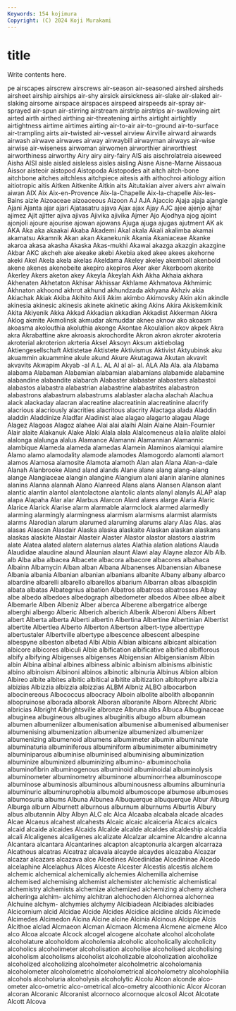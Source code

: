 ```yaml
---
Keywords: 154 kojimura
Copyright: (C) 2024 Koji Murakami
---
```


# title

Write contents here.



pe airscapes airscrew airscrews air-season air-seasoned airshed airsheds airsheet
airship airships air-shy airsick airsickness air-slake air-slaked air-slaking airsome airspace
airspaces airspeed airspeeds air-spray air-sprayed air-spun air-stirring airstream airstrip airstrips
air-swallowing airt airted airth airthed airthing air-threatening airths airtight airtightly
airtightness airtime airtimes airting air-to-air air-to-ground air-to-surface air-trampling airts air-twisted
air-vessel airview Airville airward airwards airwash airwave airwaves airway airwaybill
airwayman airways air-wise airwise air-wiseness airwoman airwomen airworthier airworthiest airworthiness
airworthy Airy airy airy-fairy AIS ais aischrolatreia aiseweed Aisha AISI
aisle aisled aisleless aisles aisling Aisne Aisne-Marne Aissaoua Aissor aisteoir
aistopod Aistopoda Aistopodes ait aitch aitch-bone aitchbone aitches aitchless aitchpiece
aitesis aith aithochroi aitiology aition aitiotropic aitis Aitken Aitkenite Aitkin
aits Aitutakian aiver aivers aivr aiwain aiwan AIX Aix Aix-en-Provence
Aix-la-Chapelle Aix-la-chapelle Aix-les-Bains aizle Aizoaceae aizoaceous Aizoon AJ AJA Ajaccio
Ajaja ajaja ajangle Ajani Ajanta ajar ajari Ajatasatru ajava Ajax
ajax Ajay AJC ajee ajenjo ajhar ajimez Ajit ajitter ajiva
ajivas Ajivika ajivika Ajmer Ajo Ajodhya ajog ajoint ajonjoli ajoure
ajourise ajowan ajowans Ajuga ajuga ajugas ajutment AK ak AKA
Aka aka akaakai Akaba Akademi Akal akala Akali akalimba akamai
akamatsu Akamnik Akan akan Akanekunik Akania Akaniaceae Akanke akaroa akasa
akasha Akaska Akas-mukhi Akawai akazga akazgin akazgine Akbar AKC akcheh
ake akeake akebi Akebia aked akee akees akehorne akeki Akel
Akela akela akelas Akeldama Akeley akeley akemboll akenbold akene akenes
akenobeite akepiro akepiros Aker aker Akerboom akerite Akerley Akers aketon
akey Akeyla Akeylah Akh Akha Akhaia akhara Akhenaten Akhetaton Akhisar
Akhissar Akhlame Akhmatova Akhmimic Akhnaton akhoond akhrot akhund akhundzada akhyana
Akhziv akia Akiachak Akiak Akiba Akihito Akili Akim akimbo Akimovsky
Akin akin akindle akinesia akinesic akinesis akinete akinetic aking Akins
Akira Akiskemikinik Akita Akiyenik Akka Akkad Akkadian akkadian Akkadist Akkerman
Akkra Aklog akmite Akmolinsk akmudar akmuddar aknee aknow ako akoasm
akoasma akolouthia akoluthia akonge Akontae Akoulalion akov akpek Akra akra
Akrabattine akre akroasis akrochordite Akron akron akroter akroteria akroterial akroterion
akrteria Aksel Aksoyn Aksum aktiebolag Aktiengesellschaft Aktistetae Aktistete Aktivismus Aktivist
Aktyubinsk aku akuammin akuammine akule akund Akure Akutagawa Akutan akvavit
akvavits Akwapim Akyab -al A.L. AL Al al al- al.
ALA Ala Ala. ala Alabama alabama Alabaman Alabamian alabamian alabamians
alabamide alabamine alabandine alabandite alabarch Alabaster alabaster alabasters alabastoi alabastos
alabastra alabastrian alabastrine alabastrites alabastron alabastrons alabastrum alabastrums alablaster alacha
alachah Alachua alack alackaday alacran alacreatine alacreatinin alacreatinine alacrify alacrious
alacriously alacrities alacritous alacrity Alactaga alada Aladdin aladdin Aladdinize Aladfar
Aladinist alae alagao alagarto alagau Alage Alagez Alagoas Alagoz alahee
Alai alai alaihi Alain Alaine Alain-Fournier Alair alaite Alakanuk Alake
Alaki Alala alala Alalcomeneus alalia alalite alaloi alalonga alalunga alalus
Alamance Alamanni Alamannian Alamannic alambique Alameda alameda alamedas Alamein Alaminos
alamiqui alamire Alamo alamo alamodality alamode alamodes Alamogordo alamonti alamort
alamos Alamosa alamosite Alamota alamoth Alan alan Alana Alan-a-dale Alanah
Alanbrooke Aland aland alands Alane alane alang alang-alang alange Alangiaceae
alangin alangine Alangium alani alanin alanine alanines alanins Alanna alannah
Alano Alanreed Alans alans Alansen Alanson alant alantic alantin alantol
alantolactone alantolic alants alanyl alanyls ALAP alap alapa Alapaha Alar
alar Alarbus Alarcon Alard alares alarge Alaria Alaric Alarice Alarick
Alarise alarm alarmable alarmclock alarmed alarmedly alarming alarmingly alarmingness alarmism
alarmisms alarmist alarmists alarms Alarodian alarum alarumed alaruming alarums alary
Alas Alas. alas alasas Alascan Alasdair Alaska alaska alaskaite Alaskan
alaskan alaskans alaskas alaskite Alastair Alasteir Alaster Alastor alastor alastors
alastrim alate Alatea alated alatern alaternus alates Alathia alation alations
Alauda Alaudidae alaudine alaund Alaunian alaunt Alawi alay Alayne alazor
Alb Alb. alb Alba alba albacea Albacete albacora albacore albacores
albahaca Albainn Albamycin Alban alban Albana Albanenses Albanensian Albanese Albania
albania Albanian albanian albanians albanite Albany albany albarco albardine albarelli
albarello albarellos albarium Albarran albas albaspidin albata albatas Albategnius albation
Albatros albatross albatrosses Albay albe albedo albedoes albedograph albedometer albedos
Albee albee albeit Albemarle Alben Albeniz Alber alberca Alberene albergatrice
alberge alberghi albergo Alberic Alberich alberich Alberik Alberoni Albers Albert
albert Alberta alberta Alberti albertin Albertina Albertine Albertinian Albertist albertite
Albertlea Alberto Alberton Albertson albert-type alberttype albertustaler Albertville albertype albescence
albescent albespine albespyne albeston albetad Albi Albia Albian albicans albicant
albication albicore albicores albiculi Albie albification albificative albified albiflorous albify
albifying Albigenses albigenses Albigensian Albigensianism Albin albin Albina albinal albines
albiness albinic albinism albinisms albinistic albino albinoism Albinoni albinos albinotic
albinuria Albinus Albion albion Albireo albite albites albitic albitical albitite
albitization albitophyre albizia albizias Albizzia albizzia albizzias ALBM Albniz ALBO
albocarbon albocinereous Albococcus albocracy Alboin albolite albolith albopannin albopruinose alborada
alborak Alboran alboranite Alborn Albrecht Albric albricias Albright Albrightsville albronze
Albruna albs Albuca Albuginaceae albuginea albugineous albugines albuginitis albugo album
albumean albumen albumeniizer albumenisation albumenise albumenised albumeniser albumenising albumenization albumenize
albumenized albumenizer albumenizing albumenoid albumens albumimeter albumin albuminate albuminaturia albuminiferous
albuminiform albuminimeter albuminimetry albuminiparous albuminise albuminised albuminising albuminization albuminize albuminized
albuminizing albumino- albuminocholia albuminofibrin albuminogenous albuminoid albuminoidal albuminolysis albuminometer albuminometry
albuminone albuminorrhea albuminoscope albuminose albuminosis albuminous albuminousness albumins albuminuria albuminuric
albuminurophobia albumoid albumoscope albumose albumoses albumosuria albums Albuna Albunea Albuquerque
albuquerque Albur Alburg Alburga alburn Alburnett alburnous alburnum alburnums Alburtis
Albury albus albutannin Alby Albyn ALC alc Alca Alcaaba alcabala
alcade alcades Alcae Alcaeus alcahest alcahests Alcaic alcaic alcaiceria Alcaics
alcaics alcaid alcaide alcaides Alcaids Alcalde alcalde alcaldes alcaldeship alcaldia
alcali Alcaligenes alcaligenes alcalizate Alcalzar alcamine Alcandre alcanna Alcantara alcantara
Alcantarines alcapton alcaptonuria alcargen alcarraza Alcathous alcatras Alcatraz alcavala alcayde
alcaydes alcazaba Alcazar alcazar alcazars alcazava alce Alcedines Alcedinidae Alcedininae
Alcedo alcelaphine Alcelaphus Alces Alceste Alcester Alcestis alcestis alchem alchemic
alchemical alchemically alchemies Alchemilla alchemise alchemised alchemising alchemist alchemister alchemistic
alchemistical alchemistry alchemists alchemize alchemized alchemizing alchemy alchera alcheringa alchim-
alchimy alchitran alchochoden Alchornea alchornea Alchuine alchym- alchymies alchymy Alcibiadean
Alcibiades alcibiades Alcicornium alcid Alcidae Alcide Alcides Alcidice alcidine alcids
Alcimede Alcimedes Alcimedon Alcina Alcine alcine Alcinia Alcinous Alcippe Alcis
Alcithoe alclad Alcmaeon Alcman Alcmaon Alcmena Alcmene alcmene Alco alco
Alcoa alcoate Alcock alcogel alcogene alcohate alcohol alcoholate alcoholature alcoholdom
alcoholemia alcoholic alcoholically alcoholicity alcoholics alcoholimeter alcoholisation alcoholise alcoholised alcoholising
alcoholism alcoholisms alcoholist alcoholizable alcoholization alcoholize alcoholized alcoholizing alcoholmeter alcoholmetric
alcoholomania alcoholometer alcoholometric alcoholometrical alcoholometry alcoholophilia alcohols alcoholuria alcoholysis alcoholytic
Alcolu Alcon alconde alco-ometer alco-ometric alco-ometrical alco-ometry alcoothionic Alcor Alcoran
alcoran Alcoranic Alcoranist alcornoco alcornoque alcosol Alcot Alcotate Alcott Alcova

